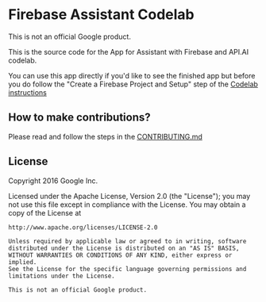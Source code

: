 # Firebase Assistant Codelab

This is not an official Google product.

This is the source code for the App for Assistant with Firebase and API.AI
codelab.

You can use this app directly if you'd like to see the finished app but before
you do follow the "Create a Firebase Project and Setup" step of the
[Codelab instructions](https://codelabs.developers.google.com/codelabs/firebase-chatbot/)

## How to make contributions?
Please read and follow the steps in the [CONTRIBUTING.md](CONTRIBUTING.md)

## License

Copyright 2016 Google Inc.

Licensed under the Apache License, Version 2.0 (the "License");
you may not use this file except in compliance with the License.
You may obtain a copy of the License at

    http://www.apache.org/licenses/LICENSE-2.0

    Unless required by applicable law or agreed to in writing, software
    distributed under the License is distributed on an "AS IS" BASIS,
    WITHOUT WARRANTIES OR CONDITIONS OF ANY KIND, either express or implied.
    See the License for the specific language governing permissions and
    limitations under the License.

    This is not an official Google product.
